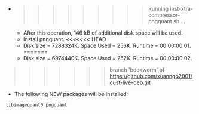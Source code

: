 * >>>>>>>>> Running inst-xtra-compressor-pngquant.sh ...
  * After this operation, 146 kB of additional disk space will be used.
  * Install pngquant.
<<<<<<< HEAD
  * Disk size = 7288324K. Space Used = 256K. Runtime = 00:00:00:01.
=======
  * Disk size = 6974440K. Space Used = 252K. Runtime = 00:00:00:02.
>>>>>>> branch 'bookworm' of https://github.com/xuanngo2001/cust-live-deb.git
  * The following NEW packages will be installed:
  ```bash
libimagequant0 pngquant
  ```
